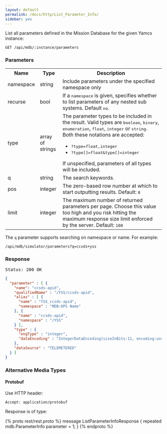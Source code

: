 ```yaml
---
layout: default
permalink: /docs/http/List_Parameter_Info/
sidebar: yes
---
```


List all parameters defined in the Mission Database for the given Yamcs instance:

    GET /api/mdb/:instance/parameters

### Parameters

<table class="inline">
  <tr>
    <th>Name</th>
    <th>Type</th>
    <th>Description</th>
  </tr>
  <tr>
    <td class="code">namespace</td>
    <td class="code">string</td>
    <td>Include parameters under the specified namespace only</td>
  </tr>
  <tr>
    <td class="code">recurse</td>
    <td class="code">bool</td>
    <td>If a <tt>namespace</tt> is given, specifies whether to list parameters of any nested sub systems. Default <tt>no</tt>.</td>
  </tr>
  <tr>
    <td class="code">type</td>
    <td class="code">array of strings</td>
    <td>
        The parameter types to be included in the result. Valid types are <tt>boolean</tt>, <tt>binary</tt>, <tt>enumeration</tt>, <tt>float</tt>, <tt>integer</tt> or <tt>string</tt>. Both these notations are accepted:
        <ul>
            <li><tt>?type=float,integer</tt></li>
            <li><tt>?type[]=float&type[]=integer</tt></li>
        </ul>
        If unspecified, parameters of all types will be included.
    </td>
  </tr>
  <tr>
    <td class="code">q</td>
    <td class="code">string</td>
    <td>The search keywords.</td>
  </tr>
  <tr>
    <td class="code">pos</td>
    <td class="code">integer</td>
    <td>The zero-based row number at which to start outputting results. Default: <tt>0</tt></td>
  </tr>
  <tr>
    <td class="code">limit</td>
    <td class="code">integer</td>
    <td>The maximum number of returned parameters per page. Choose this value too high and you risk hitting the maximum response size limit enforced by the server. Default: <tt>100</tt></td>
  </tr>
</table>

The `q` parameter supports searching on namespace or name. For example:

    /api/mdb/simulator/parameters?q=ccsds+yss


### Response

<pre class="header">Status: 200 OK</pre>
```json
{
  "parameter" : [ {
    "name": "ccsds-apid",
    "qualifiedName" : "/YSS/ccsds-apid",
    "alias" : [ {
      "name" : "YSS_ccsds-apid",
      "namespace" : "MDB:OPS Name"
    }, {
      "name" : "ccsds-apid",
      "namespace" : "/YSS"
    } ],
    "type" : {
      "engType" : "integer",
      "dataEncoding" : "IntegerDataEncoding(sizeInBits:11, encoding:unsigned, defaultCalibrator:null byteOrder:BIG_ENDIAN)"
    },
    "dataSource" : "TELEMETERED"
  } ]
}
```


### Alternative Media Types

#### Protobuf

Use HTTP header:

    Accept: application/protobuf
    
Response is of type:

{% proto rest/rest.proto %}
message ListParameterInfoResponse {
  repeated mdb.ParameterInfo parameter = 1;
}
{% endproto %}

